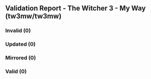 ## Validation Report - The Witcher 3 - My Way (tw3mw/tw3mw)


### Invalid (0)
### Updated (0)
### Mirrored (0)
### Valid (0)
